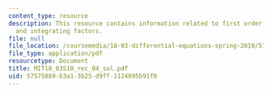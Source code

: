 ```yaml
---
content_type: resource
description: This resource contains information related to first order linear ODEs
  and integrating factors.
file: null
file_location: /coursemedia/18-03-differential-equations-spring-2010/57575889b3a13b25d9ff1124895b91f0_MIT18_03S10_rec_04_sol.pdf
file_type: application/pdf
resourcetype: Document
title: MIT18_03S10_rec_04_sol.pdf
uid: 57575889-b3a1-3b25-d9ff-1124895b91f0
---
```

